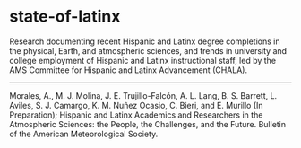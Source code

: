 # state-of-latinx

Research documenting recent Hispanic and Latinx degree completions in the physical, Earth, and atmospheric sciences, and trends in university and college employment of Hispanic and Latinx instructional staff, led by the AMS Committee for Hispanic and Latinx Advancement (CHALA).

---

Morales, A., M. J. Molina, J. E. Trujillo-Falcón, A. L. Lang, B. S. Barrett, L. Aviles, S. J. Camargo, K. M. Nuñez Ocasio, C. Bieri, and E. Murillo (In Preparation); Hispanic and Latinx Academics and Researchers in the Atmospheric Sciences: the People, the Challenges, and the Future. Bulletin of the American Meteorological Society.

